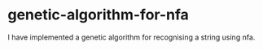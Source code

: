 # genetic-algorithm-for-nfa

I have implemented a genetic algorithm for recognising a string using nfa.
